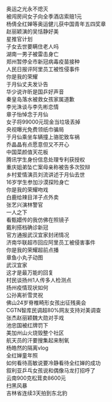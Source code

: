 奥运之光永不熄灭  
被闯房间女子向全季酒店索赔1元  
杨倩全红婵等奥运健儿获中国青年五四奖章  
赵丽颖演的吴恬静好美  
星推官计划  
子女去世要瞒住老人吗  
湖南一男子被雷击身亡  
郑州暂停全市新冠病毒疫苗接种  
人民日报评阿里员工被性侵事件  
你是我的荣耀  
于月仙丈夫发讣告  
华少说许昕是国乒好声音  
秦皇岛落水被救女孩家属道歉  
李光洙谈与李先彬恋情  
章子怡悼念于月仙  
女子将99000元现金当垃圾丢掉  
央视曝光免费领纸巾骗局  
于月仙乘坐车辆撞上骆驼致车祸  
乔晶晶有点愿意但又不开心  
中国菜颜值天花板  
腾讯学生身份信息处理专利获授权  
重庆姐弟坠亡案母亲称被告多次狡辩  
乡村爱情演员刘流讲述于月仙去世  
16岁学生参加沙漠探险身亡  
你是我的荣耀吻戏  
白鹿给辣目洋子点外卖  
张艺兴演林警官  
一人之下  
看甄嬛传的我仿佛在照镜子  
戴利搭档确诊新冠  
官方通报武汉宜家封闭情况  
济南华联超市回应阿里员工被侵害事件  
你是我的荣耀超前点播  
章鱼小丸子动图  
武汉宜家  
这才是最万能的回复  
村民谈扬州1人传多人检测点  
扬州疫情现状如何  
公孙离祈雪灵祝  
佛山24岁脊椎畸形女孩出征残奥会  
CGTN智库民调超80%网友支持对美调查  
张杰赵丽颖魏大勋对手戏  
池忠国被红牌罚下  
美加州山火烧毁整个社区  
航天员的汗要搜集起来制氧  
杨皓然的隔离vlog  
全红婵童年照  
如何看待高敏说要冷静看待全红婵的成功  
叙利亚乒乓女孩说和偶像马龙打招呼了  
云南900克松茸卖8600元  
扫黑风暴  
吉林省连续3天拍到东北豹  
